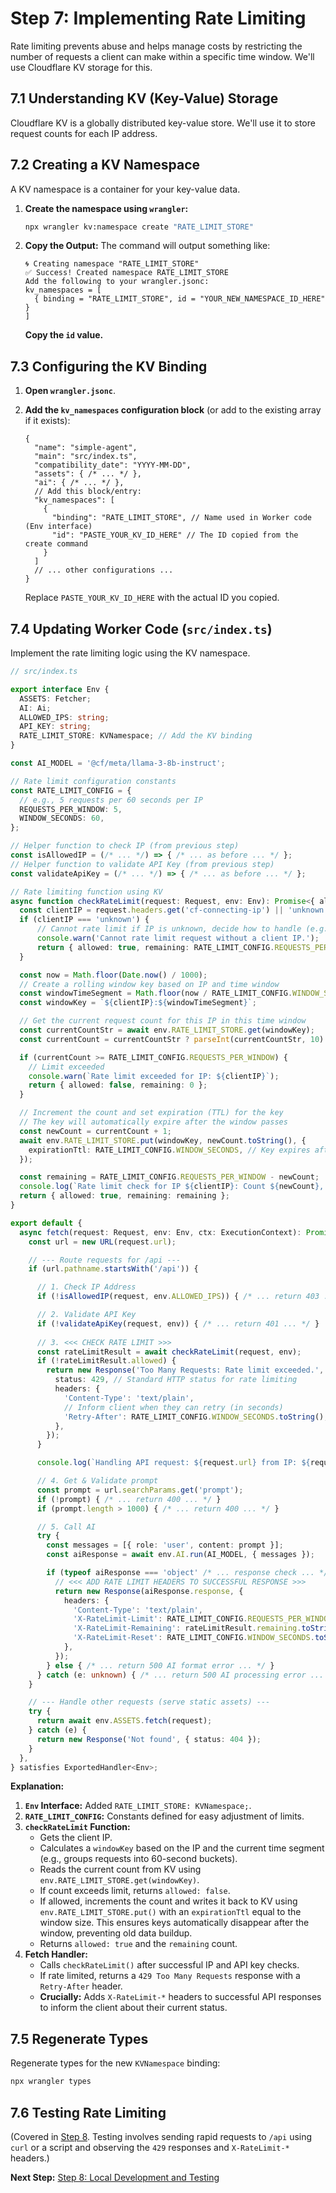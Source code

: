 # Step 7: Implementing Rate Limiting

Rate limiting prevents abuse and helps manage costs by restricting the number of requests a client can make within a specific time window. We'll use Cloudflare KV storage for this.

## 7.1 Understanding KV (Key-Value) Storage

Cloudflare KV is a globally distributed key-value store. We'll use it to store request counts for each IP address.

## 7.2 Creating a KV Namespace

A KV namespace is a container for your key-value data.

1.  **Create the namespace using `wrangler`:**

    ```bash
    npx wrangler kv:namespace create "RATE_LIMIT_STORE"
    ```

2.  **Copy the Output:** The command will output something like:

    ```
    🌀 Creating namespace "RATE_LIMIT_STORE"
    ✅ Success! Created namespace RATE_LIMIT_STORE
    Add the following to your wrangler.jsonc:
    kv_namespaces = [
      { binding = "RATE_LIMIT_STORE", id = "YOUR_NEW_NAMESPACE_ID_HERE" }
    ]
    ```
    **Copy the `id` value.**

## 7.3 Configuring the KV Binding

1.  **Open `wrangler.jsonc`**.
2.  **Add the `kv_namespaces` configuration block** (or add to the existing array if it exists):

    ```jsonc
    {
      "name": "simple-agent",
      "main": "src/index.ts",
      "compatibility_date": "YYYY-MM-DD",
      "assets": { /* ... */ },
      "ai": { /* ... */ },
      // Add this block/entry:
      "kv_namespaces": [
        { 
          "binding": "RATE_LIMIT_STORE", // Name used in Worker code (Env interface)
          "id": "PASTE_YOUR_KV_ID_HERE" // The ID copied from the create command
        }
      ]
      // ... other configurations ...
    }
    ```
    Replace `PASTE_YOUR_KV_ID_HERE` with the actual ID you copied.

## 7.4 Updating Worker Code (`src/index.ts`)

Implement the rate limiting logic using the KV namespace.

```typescript
// src/index.ts

export interface Env {
  ASSETS: Fetcher;
  AI: Ai;
  ALLOWED_IPS: string;
  API_KEY: string;
  RATE_LIMIT_STORE: KVNamespace; // Add the KV binding
}

const AI_MODEL = '@cf/meta/llama-3-8b-instruct';

// Rate limit configuration constants
const RATE_LIMIT_CONFIG = {
  // e.g., 5 requests per 60 seconds per IP
  REQUESTS_PER_WINDOW: 5,
  WINDOW_SECONDS: 60, 
};

// Helper function to check IP (from previous step)
const isAllowedIP = (/* ... */) => { /* ... as before ... */ };
// Helper function to validate API Key (from previous step)
const validateApiKey = (/* ... */) => { /* ... as before ... */ };

// Rate limiting function using KV
async function checkRateLimit(request: Request, env: Env): Promise<{ allowed: boolean; remaining: number }> {
  const clientIP = request.headers.get('cf-connecting-ip') || 'unknown';
  if (clientIP === 'unknown') {
      // Cannot rate limit if IP is unknown, decide how to handle (e.g., deny or allow cautiously)
      console.warn('Cannot rate limit request without a client IP.');
      return { allowed: true, remaining: RATE_LIMIT_CONFIG.REQUESTS_PER_WINDOW }; // Example: Allow if IP unknown
  }

  const now = Math.floor(Date.now() / 1000);
  // Create a rolling window key based on IP and time window
  const windowTimeSegment = Math.floor(now / RATE_LIMIT_CONFIG.WINDOW_SECONDS);
  const windowKey = `${clientIP}:${windowTimeSegment}`;

  // Get the current request count for this IP in this time window
  const currentCountStr = await env.RATE_LIMIT_STORE.get(windowKey);
  const currentCount = currentCountStr ? parseInt(currentCountStr, 10) : 0;

  if (currentCount >= RATE_LIMIT_CONFIG.REQUESTS_PER_WINDOW) {
    // Limit exceeded
    console.warn(`Rate limit exceeded for IP: ${clientIP}`);
    return { allowed: false, remaining: 0 };
  }

  // Increment the count and set expiration (TTL) for the key
  // The key will automatically expire after the window passes
  const newCount = currentCount + 1;
  await env.RATE_LIMIT_STORE.put(windowKey, newCount.toString(), {
    expirationTtl: RATE_LIMIT_CONFIG.WINDOW_SECONDS, // Key expires after window duration
  });

  const remaining = RATE_LIMIT_CONFIG.REQUESTS_PER_WINDOW - newCount;
  console.log(`Rate limit check for IP ${clientIP}: Count ${newCount}, Remaining ${remaining}`);
  return { allowed: true, remaining: remaining };
}

export default {
  async fetch(request: Request, env: Env, ctx: ExecutionContext): Promise<Response> {
    const url = new URL(request.url);

    // --- Route requests for /api ---
    if (url.pathname.startsWith('/api')) {

      // 1. Check IP Address
      if (!isAllowedIP(request, env.ALLOWED_IPS)) { /* ... return 403 ... */ }

      // 2. Validate API Key
      if (!validateApiKey(request, env)) { /* ... return 401 ... */ }
      
      // 3. <<< CHECK RATE LIMIT >>>
      const rateLimitResult = await checkRateLimit(request, env);
      if (!rateLimitResult.allowed) {
        return new Response('Too Many Requests: Rate limit exceeded.', {
          status: 429, // Standard HTTP status for rate limiting
          headers: {
            'Content-Type': 'text/plain',
            // Inform client when they can retry (in seconds)
            'Retry-After': RATE_LIMIT_CONFIG.WINDOW_SECONDS.toString(),
          },
        });
      }

      console.log(`Handling API request: ${request.url} from IP: ${request.headers.get('cf-connecting-ip')}`);

      // 4. Get & Validate prompt
      const prompt = url.searchParams.get('prompt');
      if (!prompt) { /* ... return 400 ... */ }
      if (prompt.length > 1000) { /* ... return 400 ... */ }

      // 5. Call AI
      try {
        const messages = [{ role: 'user', content: prompt }];
        const aiResponse = await env.AI.run(AI_MODEL, { messages });

        if (typeof aiResponse === 'object' /* ... response check ... */) {
          // <<< ADD RATE LIMIT HEADERS TO SUCCESSFUL RESPONSE >>>
          return new Response(aiResponse.response, {
            headers: {
              'Content-Type': 'text/plain',
              'X-RateLimit-Limit': RATE_LIMIT_CONFIG.REQUESTS_PER_WINDOW.toString(),
              'X-RateLimit-Remaining': rateLimitResult.remaining.toString(),
              'X-RateLimit-Reset': RATE_LIMIT_CONFIG.WINDOW_SECONDS.toString(), // Seconds until *next* window could start
            },
          });
        } else { /* ... return 500 AI format error ... */ }
      } catch (e: unknown) { /* ... return 500 AI processing error ... */ }
    }

    // --- Handle other requests (serve static assets) ---
    try {
      return await env.ASSETS.fetch(request);
    } catch (e) {
      return new Response('Not found', { status: 404 });
    }
  },
} satisfies ExportedHandler<Env>;
```

**Explanation:**

1.  **`Env` Interface:** Added `RATE_LIMIT_STORE: KVNamespace;`.
2.  **`RATE_LIMIT_CONFIG`:** Constants defined for easy adjustment of limits.
3.  **`checkRateLimit` Function:**
    *   Gets the client IP.
    *   Calculates a `windowKey` based on the IP and the current time segment (e.g., groups requests into 60-second buckets).
    *   Reads the current count from KV using `env.RATE_LIMIT_STORE.get(windowKey)`.
    *   If count exceeds limit, returns `allowed: false`.
    *   If allowed, increments the count and writes it back to KV using `env.RATE_LIMIT_STORE.put()` with an `expirationTtl` equal to the window size. This ensures keys automatically disappear after the window, preventing old data buildup.
    *   Returns `allowed: true` and the `remaining` count.
4.  **Fetch Handler:**
    *   Calls `checkRateLimit()` after successful IP and API key checks.
    *   If rate limited, returns a `429 Too Many Requests` response with a `Retry-After` header.
    *   **Crucially:** Adds `X-RateLimit-*` headers to successful API responses to inform the client about their current status.

## 7.5 Regenerate Types

Regenerate types for the new `KVNamespace` binding:

```bash
npx wrangler types
```

## 7.6 Testing Rate Limiting

(Covered in [Step 8](./08-local-dev-testing.md). Testing involves sending rapid requests to `/api` using `curl` or a script and observing the `429` responses and `X-RateLimit-*` headers.)

**Next Step:** [Step 8: Local Development and Testing](./08-local-dev-testing.md) 